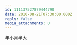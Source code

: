 ```yaml
---
id: 111137527879444790
date: 2010-08-21T07:30:00.000Z
reply: false
media_attachments: 0
---
```


年小月半大 ​​​​


